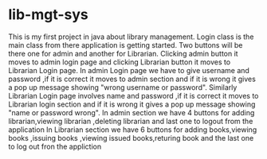 # lib-mgt-sys
This is my first project in java about library management.
Login class is the main class from there application is getting started.
Two buttons will be there one for admin and another for Librarian.
Clicking admin button it moves to admin login page and clicking Librarian button it moves to Librarian Login page.
In admin Login page we have to give username and password ,if it is correct it moves to admin section and if it is wrong it gives a pop up message showing "wrong username or password".
Similarly Librarian Login page involves name and password ,if it is correct it moves to Librarian login section and if it is wrong it gives a pop up message showing "name or password wrong".
In admin section we have 4 buttons for adding librarian,viewing librarian ,deleting librarian and last one to logout from the application
In Librarian section we have 6 buttons for adding books,viewing books ,issuing books ,viewing issued books,returing book and the last one to log out fron the appliction
